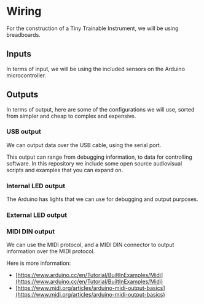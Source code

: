 # Wiring


For the construction of a Tiny Trainable Instrument, we will be using breadboards.

## Inputs

In terms of input, we will be using the included sensors on the Arduino microcontroller.


## Outputs

In terms of output, here are some of the configurations we will use, sorted from simpler and cheap to complex and expensive.

### USB output

We can output data over the USB cable, using the serial port.

This output can range from debugging information, to data for controlling software. In this repository we include some open source audiovisual scripts and examples that you can expand on.

### Internal LED output

The Arduino has lights that we can use for debugging and output purposes.

### External LED output


### MIDI DIN output

We can use the MIDI protocol, and a MIDI DIN connector to output information over the MIDI protocol.

Here is more information:

* [https://www.arduino.cc/en/Tutorial/BuiltInExamples/Midi](https://www.arduino.cc/en/Tutorial/BuiltInExamples/Midi)
* [https://www.midi.org/articles/arduino-midi-output-basics](https://www.midi.org/articles/arduino-midi-output-basics)
